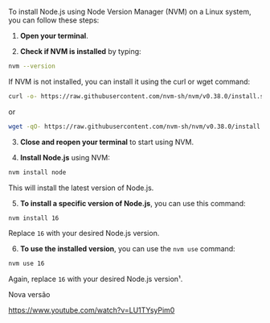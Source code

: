 To install Node.js using Node Version Manager (NVM) on a Linux system, you can follow these steps:

1. **Open your terminal**.

2. **Check if NVM is installed** by typing:

```bash
nvm --version
```

If NVM is not installed, you can install it using the curl or wget command:

```bash
curl -o- https://raw.githubusercontent.com/nvm-sh/nvm/v0.38.0/install.sh | bash
```

or

```bash
wget -qO- https://raw.githubusercontent.com/nvm-sh/nvm/v0.38.0/install.sh | bash
```

3. **Close and reopen your terminal** to start using NVM.

4. **Install Node.js** using NVM:

```bash
nvm install node
```

This will install the latest version of Node.js.

5. **To install a specific version of Node.js**, you can use this command:

```bash
nvm install 16
```

Replace `16` with your desired Node.js version.

6. **To use the installed version**, you can use the `nvm use` command:

```bash
nvm use 16
```

Again, replace `16` with your desired Node.js version¹.


Nova versão 

https://www.youtube.com/watch?v=LU1TYsyPim0